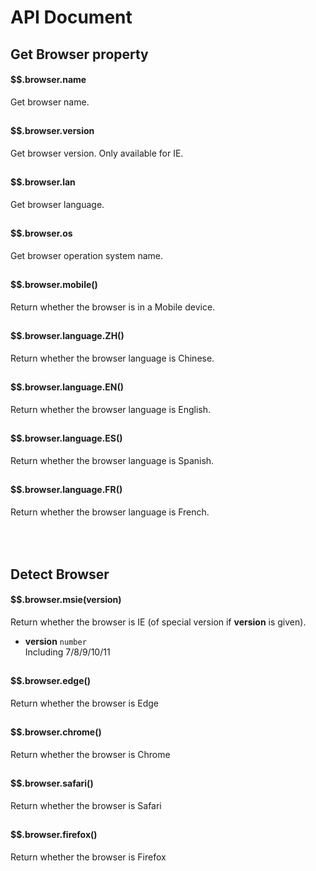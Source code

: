 # API Document

## Get Browser property  

#### $$.browser.name  
Get browser name.  

<h3></h3>
<h2></h2>

#### $$.browser.version
Get browser version. Only available for IE.

<h2></h2>

#### $$.browser.lan
Get browser language.

<h2></h2>

#### $$.browser.os
Get browser operation system name.

<h2></h2>

#### $$.browser.mobile()
Return whether the browser is in a Mobile device.

<h2></h2>

#### $$.browser.language.ZH()
Return whether the browser language is Chinese.

<h2></h2>

#### $$.browser.language.EN()
Return whether the browser language is English.

<h2></h2>

#### $$.browser.language.ES()
Return whether the browser language is Spanish.

<h2></h2>

#### $$.browser.language.FR()
Return whether the browser language is French.

<h2></h2>

<h3>&nbsp;</h3>

## Detect Browser 
#### $$.browser.msie(version)
Return whether the browser is IE (of special version if **version** is given).  

- **version** ```number```  
Including 7/8/9/10/11  

<h2></h2>

#### $$.browser.edge()
Return whether the browser is Edge

<h2></h2>

#### $$.browser.chrome()
Return whether the browser is Chrome 

<h2></h2>

#### $$.browser.safari()
Return whether the browser is Safari 

<h2></h2>

#### $$.browser.firefox()
Return whether the browser is Firefox

